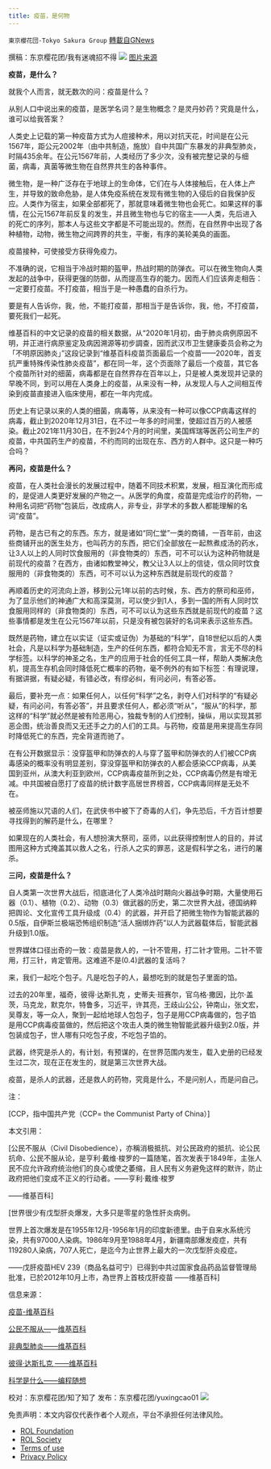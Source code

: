 ```yaml
---
title: 疫苗，是何物
---
```

`東京櫻花団-Tokyo Sakura Group` [轉載自GNews](https://gnews.org/zh-hans/1719503/)

撰稿：东京樱花团/我有迷魂招不得
![](https://assets.gnews.org/wp-content/uploads/2021/12/4-5.jpg)
[图片来源](https://www.google.com/imgres?imgurl=https%3A%2F%2Fwww.kwongwah.com.my%2Fwp-content%2Fuploads%2F2021%2F07%2Fllf17_38.jpg&amp;imgrefurl=https%3A%2F%2Fwww.kwongwah.com.my%2F20210717%2F%25E7%25BE%258E%25E5%259B%25BDfda%25E5%25AE%2598%25E5%2591%2598%25E9%2580%258F%25E9%259C%25B2%25EF%25BC%259A-12%25E5%25B2%2581%25E4%25BB%25A5%25E4%25B8%258B%25E5%2584%25BF%25E7%25AB%25A5%25E8%25A6%2581%25E6%2589%2593%25E7%2596%25AB%25E8%258B%2597%25E4%25BA%2586%25EF%25BC%2581%2F&amp;tbnid=bhzwp0LPKt_3qM&amp;vet=10CAMQxiAoAGoXChMImJPqlpXK9AIVAAAAAB0AAAAAEA4..i&amp;docid=zkinMRizzw6_xM&amp;w=600&amp;h=388&amp;itg=1&amp;q=%E7%96%AB%E8%8B%97&amp;ved=0CAMQxiAoAGoXChMImJPqlpXK9AIVAAAAAB0AAAAAEA4)

**疫苗，是什么？**

就我个人而言，就无数次的问：疫苗是什么？

从别人口中说出来的疫苗，是医学名词？是生物概念？是灵丹妙药？究竟是什么，谁可以给我答案？

人类史上记载的第一种疫苗方式为人痘接种术，用以对抗天花，时间是在公元1567年，距公元2002年（由中共制造，施放）自中共国广东暴发的非典型肺炎，时隔435余年。在公元1567年前，人类经历了多少次，没有被完整记录的与细菌，病毒，真菌等微生物在自然界共生的各种事件。

微生物，是一种广泛存在于地球上的生命体，它们在与人体接触后，在人体上产生，并导致的致命危胁，是人体免疫系统在发现有微生物的入侵后的自我保护反应。人类作为宿主，如果全部都死了，那就意味着微生物也会死亡。如果这样的事情，在公元1567年前反复的发生，并且微生物也与它的宿主——人类，先后进入的死亡的序列，那本人与这些文字都是不可能出现的。然而，在自然界中出现了各种植物，动物，微生物之间跨界的共生，平衡，有序的美轮美奂的画面。

疫苗接种，可使接受方获得免疫力。

不准确的说，它相当于冷战时期的盔甲，热战时期的防弹衣。可以在微生物向人类发起的战争中，获得更强的防御，从而提高生存的能力。因而人们应该奔走相告：一定要打疫苗。不打疫苗，相当于是一种愚蠢的自杀行为。

要是有人告诉你，我，他，不能打疫苗，那相当于是告诉你，我，他，不打疫苗，要死我们一起死。

维基百科的中文记录的疫苗的相关数据，从“2020年1月初，由于肺炎病例原因不明，并正进行病原鉴定及病因溯源等初步調查，因而武汉市卫生健康委员会称之为「不明原因肺炎」”这段记录到“维基百科疫苗页面最后一个疫苗——2020年，首支抗严重特殊传染性肺炎疫苗”，都在同一年，这个页面除了最后一个疫苗，其它各个疫苗所针对的细菌，病毒都是在自然界存在百年以上，只是被人类发现并记录的早晚不同，到可以用在人类身上的疫苗，从来没有一种，从发现人与人之间相互传染到疫苗直接进入临床使用，都在一年内完成。

历史上有记录以来的人类的细菌，病毒等，从来没有一种可以像CCP病毒这样的病毒，截止到2020年12月31日，在不过一年多的时间里，使超过百万的人被感染。截止2021年11月30日，在不到24个月的时间里，美国辉瑞等医药公司生产的疫苗，中共国药生产的疫苗，不约而同的出现在东、西方的人群中。这只是一种巧合吗？

**再问，疫苗是什么？**

疫苗，在人类社会漫长的发展过程中，随着不同技术积累，发展，相互演化而形成的，是促进人类更好发展的产物之一。从医学的角度，疫苗是完成治疗的药物，一种用名词把“药物”包装后，改成病人，非专业，非学术的多数人都能理解的名词“疫苗”。

药物，是古已有之的东西。东方，就是诸如“同仁堂”一类的商铺，一百年前，由这些商铺开出的医生处方，也叫药方的东西，把它们全部放在一起熬煮成汤的药水，让3人以上的人同时饮食服用的（非食物类的）东西，可不可以认为这种药物就是前现代的疫苗？在西方，由诸如教堂神父，教父让3人以上的信徒，信众同时饮食服用的（非食物类的）东西，可不可以认为这种东西就是前现代的疫苗？

再顺着历史的河流向上游，移到公元1年以前的古时候，东、西方的祭司和巫师，为了显示他们的神通广大和高深莫测，可以使少到1人，多到一国的所有人同时饮食服用同样的（非食物类的）东西，可不可以认为这些东西就是前现代的疫苗？这些事情都是发生在公元1567年以前，只是没有被包装好的名词来表示这些东西。

既然是药物，建立在以实证（证实或证伪）为基础的“科学”，自18世纪以后的人类社会，凡是以科学为基础制造，生产的任何东西，都符合知无不言，言无不尽的科学标签。以科学的神圣之名，生产的应用于社会的任何工具一样，帮助人类解决危机，提高生存机会同时降低死亡概率的药物，毫不例外的有如下标签：有理说理，有据讲据，有疑必疑，有错必改，有缪必纠，有问必问，有答必答。

最后，要补充一点：如果任何人，以任何“科学”之名，剥夺人们对科学的“有疑必疑，有问必问，有答必答”，并且要求任何人，都必须“听从”，“服从”的科学，那这样的“科学”就必然是被有险恶用心，独裁专制的人们控制，操纵，用以实现其邪恶企图，统治善良而又无还手之力的人们的工具。与药物，疫苗是用来提高生存同时降低死亡的东西，完全背道而驰了。

在有公开数据显示：没穿盔甲和防弹衣的人与穿了盔甲和防弹衣的人们被CCP病毒感染的概率没有明显差别，穿没穿盔甲和防弹衣的人都会感染CCP病毒，从美国到亚州，从澳大利亚到欧州，CCP病毒疫苗所到之处，CCP病毒仍然是有增无减。中共国被自愿打了疫苗的统计数字高居世界榜首，CCP病毒同样是无处不在。

被巫师施以咒语的人们，在武侠书中被下了奇毒的人们，争先恐后，千方百计想要寻找得到的解药是什么，在哪里？

如果现在的人类社会，有人想扮演大祭司，巫师，以此获得控制世人的目的，并试图用这种方式掩盖其以救人之名，行杀人之实的罪恶，这是假科学之名，进行的屠杀。

**三问，疫苗是什么？**

自人类第一次世界大战后，彻底进化了人类冷战时期向火器战争时期，大量使用石器（0.1）、植物（0.2）、动物（0.3）做武器的历史，第二次世界大战，德国纳粹把舆论、文化宣传工具升级成（0.4）的武器，并开启了把微生物作为智能武器的0.5版，自伊斯兰极端恐怖组织制造“活人捆绑炸药”以人为武器载体后，智能武器升级到1.0版。

世界媒体口径出奇的一致：疫苗是救人的，一针不管用，打二针才管用。二针不管用，打三针，肯定管用。这难道不是(0.4)武器的复活吗？

来，我们一起吃个包子。凡是吃包子的人，最想吃到的就是包子里面的馅。

过去的20年里，福奇，彼得·达斯扎克 ，史蒂夫·班赛尔，官乌格·撒因，比尔·盖茨，马克龙，默克尔，特鲁多，习近平，许其亮，王歧山公公，钟南山，张文宏，吴尊友，等一众人，聚到一起给地球人包包子，包子是用CCP病毒做的，包子馅是用CCP病毒疫苗做的，然后把这个攻击人类的微生物智能武器升级到2.0版，并包装成包子，世人哪有只吃包子皮，不吃包子馅的。

武器，终究是杀人的，有计划，有预谋的，在世界范围内发生，载入史册的已经发生过二次，现在正在发生的，就是第三次世界大战。

疫苗，是杀人的武器，还是救人的药物，究竟是什么，不是问别人，而是问自己。

注：

[CCP，指中国共产党（CCP= the Communist Party of China）]

本文引用：

[公民不服从（Civil Disobedience），亦稱消极抵抗、对公民政府的抵抗、论公民抗命、公民不服从论，是亨利·戴维·梭罗的一篇随笔，首次发表于1849年，主张人民不应允许政府统治他们的良心或使之萎缩，且人民有义务避免这样的默许，防止政府把他们变成不正义的行动者。——亨利·戴维·梭罗

——维基百科]

[世界很少有戊型肝炎爆发，大多只是零星的急性肝炎病例。

世界上首次爆发是在1955年12月-1956年1月的印度新德里。由于自来水系统污染，共有97000人染病。1986年9月至1988年4月，新疆南部爆发疫症，共有119280人染病，707人死亡，是迄今为止世界上最大的一次戊型肝炎疫症。

——戊肝疫苗HEV 239（商品名益可宁）已得到中共过国家食品药品监督管理局批准，已於2012年10月上市，為世界上首枝戊肝疫苗 ——维基百科]

信息来源：

[疫苗-维基百科](https://zh.wikipedia.org/wiki/疫苗)

[公民不服从—](https://zh.wikipedia.org/wiki/公民不服从_%28梭罗%29)—[维基百科](https://zh.wikipedia.org/wiki/公民不服从_%28梭罗%29)

[非典型肺炎—](https://zh.wikipedia.org/wiki/非典型肺炎)[—](https://zh.wikipedia.org/wiki/非典型肺炎)[维基百科](https://zh.wikipedia.org/wiki/非典型肺炎)

[彼得·达斯扎克 ——维基百科](https://zh.wikipedia.org/zh-hans/彼得·达萨克)

[科学是什么——编程随想](https://program-think.blogspot.com/2015/10/What-is-Science.html)

校对：东京樱花团/知了知了
发布：东京樱花团/yuxingcao01
![](https://assets.gnews.org/wp-content/uploads/2021/12/樱花.png)


 

免责声明：本文内容仅代表作者个人观点，平台不承担任何法律风险。

- [ROL Foundation](https://rolfoundation.org/)
- [ROL Society](https://rolsociety.org/)
- [Terms of use](https://gnews.org/terms-of-use-3/)
- [Privacy Policy](https://gnews.org/privacy-policy/)
